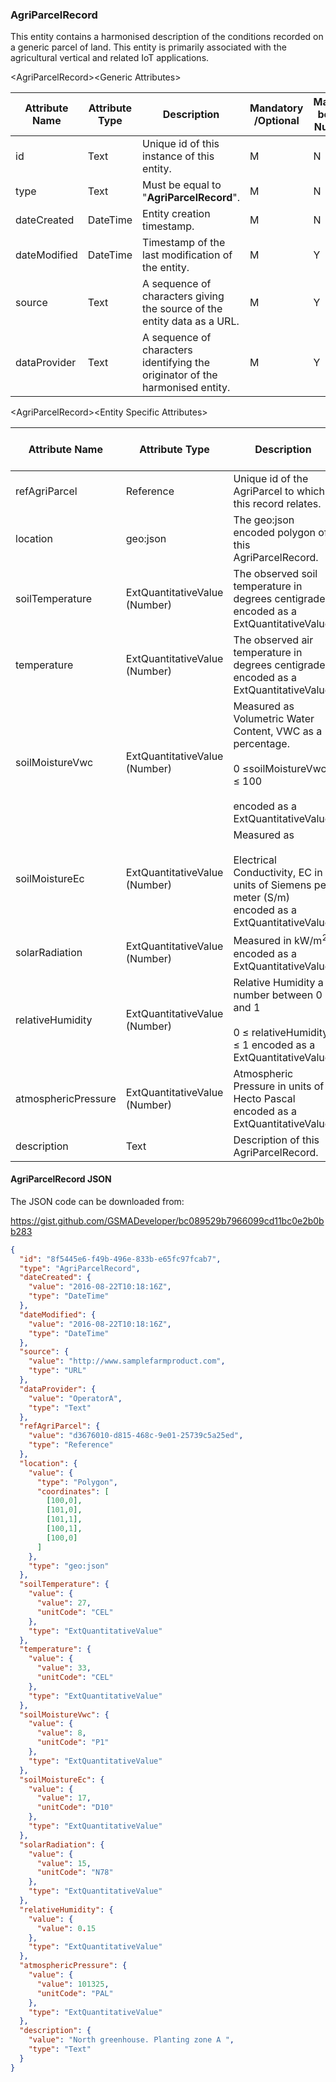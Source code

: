 ### AgriParcelRecord

This entity contains a harmonised description of the conditions recorded on a generic parcel of land. This entity is primarily associated with the agricultural vertical and related IoT applications.

&lt;AgriParcelRecord&gt;&lt;Generic Attributes&gt;

| Attribute Name | Attribute Type | Description                                                                   | Mandatory /Optional | May be Null |
|----------------|----------------|-------------------------------------------------------------------------------|--------------------|-------------|
| id             | Text           | Unique id of this instance of this entity.                                    | M                  | N           |
| type           | Text           | Must be equal to "**AgriParcelRecord**".                                      | M                  | N           |
| dateCreated    | DateTime       | Entity creation timestamp.                                                    | M                  | N           |
| dateModified   | DateTime       | Timestamp of the last modification of the entity.                             | M                  | Y           |
| source         | Text           | A sequence of characters giving the source of the entity data as a URL.       | M                  | Y           |
| dataProvider   | Text           | A sequence of characters identifying the originator of the harmonised entity. | M                  | Y           |

&lt;AgriParcelRecord&gt;&lt;Entity Specific Attributes&gt;

| Attribute Name      | Attribute Type                | Description                                                                                       | Mandatory /Optional | May be Null |
|---------------------|-------------------------------|---------------------------------------------------------------------------------------------------|--------------------|-------------|
| refAgriParcel       | Reference                     | Unique id of the AgriParcel to which this record relates.                                         | M                  | N           |
| location            | geo:json                      | The geo:json encoded polygon of this AgriParcelRecord.                                            | M                  | N           |
| soilTemperature     | ExtQuantitativeValue (Number)  | The observed soil temperature in degrees centigrade encoded as a ExtQuantitativeValue.            | O                  | Y           |
| temperature         | ExtQuantitativeValue (Number)  | The observed air temperature in degrees centigrade encoded as a ExtQuantitativeValue.             | O                  | Y           |
| soilMoistureVwc     | ExtQuantitativeValue (Number)  | Measured as Volumetric Water Content, VWC as a percentage. <br/><br/> 0 ≤soilMoistureVwc ≤ 100          <br/><br/>encoded as a ExtQuantitativeValue                                                                  | O                  | Y           |
| soilMoistureEc      | ExtQuantitativeValue (Number)  | Measured as              <br/><br/>Electrical Conductivity, EC in units of Siemens per meter (S/m) encoded as a ExtQuantitativeValue  | O                  | Y           |
| solarRadiation      | ExtQuantitativeValue (Number) | Measured in kW/m<sup>2</sup> encoded as a ExtQuantitativeValue.                                   | O                  | Y           |
| relativeHumidity    | ExtQuantitativeValue (Number)  | Relative Humidity a number between 0 and 1 <br/><br/> 0 ≤ relativeHumidity ≤ 1 encoded as a ExtQuantitativeValue.                                        | O                  | Y           |
| atmosphericPressure | ExtQuantitativeValue (Number)  | Atmospheric Pressure in units of Hecto Pascal encoded as a ExtQuantitativeValue.                  | O                  | Y           |
| description         | Text                          | Description of this AgriParcelRecord.                                                             | O                  | Y           |

#### AgriParcelRecord JSON

The JSON code can be downloaded from:

<https://gist.github.com/GSMADeveloper/bc089529b7966099cd11bc0e2b0bb283>
```json
{
  "id": "8f5445e6-f49b-496e-833b-e65fc97fcab7",
  "type": "AgriParcelRecord",
  "dateCreated": {
    "value": "2016-08-22T10:18:16Z",
    "type": "DateTime"
  },
  "dateModified": {
    "value": "2016-08-22T10:18:16Z",
    "type": "DateTime"
  },
  "source": {
    "value": "http://www.samplefarmproduct.com",
    "type": "URL"
  },
  "dataProvider": {
    "value": "OperatorA",
    "type": "Text"
  },
  "refAgriParcel": {
    "value": "d3676010-d815-468c-9e01-25739c5a25ed",
    "type": "Reference"
  },
  "location": {
    "value": {
      "type": "Polygon",
      "coordinates": [
        [100,0],
        [101,0],
        [101,1],
        [100,1],
        [100,0]
      ]
    },
    "type": "geo:json"
  },
  "soilTemperature": {
    "value": {
      "value": 27,
      "unitCode": "CEL"
    },
    "type": "ExtQuantitativeValue"
  },
  "temperature": {
    "value": {
      "value": 33,
      "unitCode": "CEL"
    },
    "type": "ExtQuantitativeValue"
  },
  "soilMoistureVwc": {
    "value": {
      "value": 8,
      "unitCode": "P1"
    },
    "type": "ExtQuantitativeValue"
  },
  "soilMoistureEc": {
    "value": {
      "value": 17,
      "unitCode": "D10"
    },
    "type": "ExtQuantitativeValue"
  },
  "solarRadiation": {
    "value": {
      "value": 15,
      "unitCode": "N78"
    },
    "type": "ExtQuantitativeValue"
  },
  "relativeHumidity": {
    "value": {
      "value": 0.15
    },
    "type": "ExtQuantitativeValue"
  },
  "atmosphericPressure": {
    "value": {
      "value": 101325,
      "unitCode": "PAL"
    },
    "type": "ExtQuantitativeValue"
  },
  "description": {
    "value": "North greenhouse. Planting zone A ",
    "type": "Text"
  }
}
```
